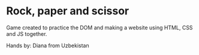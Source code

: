 # Rock, paper and scissor

Game created to practice the DOM and making a website using HTML, CSS and JS together.

Hands by: Diana from Uzbekistan
